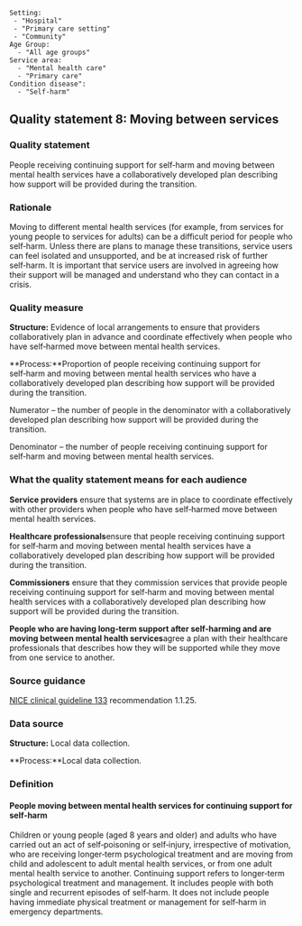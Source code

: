 ```
Setting:
 - "Hospital"
 - "Primary care setting"
 - "Community"
Age Group:
  - "All age groups"
Service area:
  - "Mental health care"
  - "Primary care"
Condition disease":
  - "Self-harm"

```
Quality statement 8: Moving between services
--------------------------------------------

### Quality statement

People receiving continuing support for self‑harm and moving between
mental health services have a collaboratively developed plan describing
how support will be provided during the transition.

### Rationale

Moving to different mental health services (for example, from services
for young people to services for adults) can be a difficult period for
people who self‑harm. Unless there are plans to manage these
transitions, service users can feel isolated and unsupported, and be at
increased risk of further self‑harm. It is important that service users
are involved in agreeing how their support will be managed and
understand who they can contact in a crisis.

### Quality measure

**Structure:** Evidence of local arrangements to ensure that providers
collaboratively plan in advance and coordinate effectively when people
who have self‑harmed move between mental health services.

**Process:**Proportion of people receiving continuing support for
self‑harm and moving between mental health services who have a
collaboratively developed plan describing how support will be provided
during the transition.

Numerator – the number of people in the denominator with a
collaboratively developed plan describing how support will be provided
during the transition.

Denominator – the number of people receiving continuing support for
self‑harm and moving between mental health services.

### What the quality statement means for each audience

**Service providers** ensure that systems are in place to coordinate
effectively with other providers when people who have self‑harmed move
between mental health services.

**Healthcare professionals**ensure that people receiving continuing
support for self‑harm and moving between mental health services have a
collaboratively developed plan describing how support will be provided
during the transition.

**Commissioners** ensure that they commission services that provide
people receiving continuing support for self‑harm and moving between
mental health services with a collaboratively developed plan describing
how support will be provided during the transition.

**People who are having long‑term support after self‑harming and are
moving between mental health services**agree a plan with their
healthcare professionals that describes how they will be supported while
they move from one service to another.

### Source guidance

[NICE clinical guideline 133](/guidance/cg133) recommendation 1.1.25.

### Data source

**Structure:** Local data collection.

**Process:**Local data collection.

### Definition

#### People moving between mental health services for continuing support for self‑harm

Children or young people (aged 8 years and older) and adults who have
carried out an act of self‑poisoning or self‑injury, irrespective of
motivation, who are receiving longer‑term psychological treatment and
are moving from child and adolescent to adult mental health services, or
from one adult mental health service to another. Continuing support
refers to longer‑term psychological treatment and management. It
includes people with both single and recurrent episodes of self‑harm. It
does not include people having immediate physical treatment or
management for self‑harm in emergency departments.
